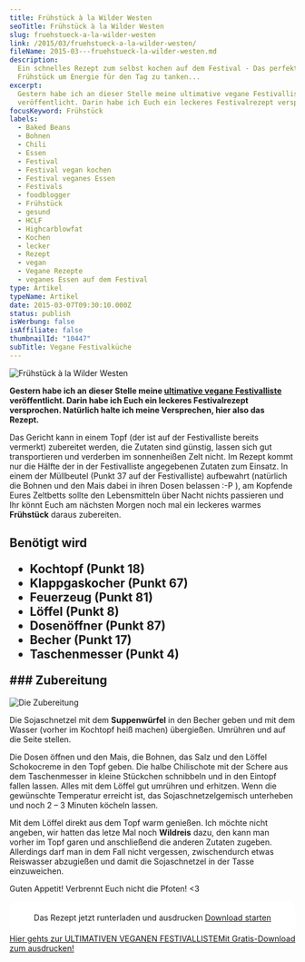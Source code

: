 ```yaml
---
title: Frühstück à la Wilder Westen
seoTitle: Frühstück à la Wilder Westen
slug: fruehstueck-a-la-wilder-westen
link: /2015/03/fruehstueck-a-la-wilder-westen/
fileName: 2015-03---fruehstueck-la-wilder-westen.md
description:
  Ein schnelles Rezept zum selbst kochen auf dem Festival - Das perfekte
  Frühstück um Energie für den Tag zu tanken...
excerpt:
  Gestern habe ich an dieser Stelle meine ultimative vegane Festivalliste
  veröffentlicht. Darin habe ich Euch ein leckeres Festivalrezept versprochen.
focusKeyword: Frühstück
labels:
  - Baked Beans
  - Bohnen
  - Chili
  - Essen
  - Festival
  - Festival vegan kochen
  - Festival veganes Essen
  - Festivals
  - foodblogger
  - Frühstück
  - gesund
  - HCLF
  - Highcarblowfat
  - Kochen
  - lecker
  - Rezept
  - vegan
  - Vegane Rezepte
  - veganes Essen auf dem Festival
type: Artikel
typeName: Artikel
date: 2015-03-07T09:30:10.000Z
status: publish
isWerbung: false
isAffiliate: false
thumbnailId: "10447"
subTitle: Vegane Festivalküche
---
```


![Frühstück à la Wilder Westen](http://cardamonchai.com/wp-content/uploads/2015/03/IMG_4095-640x640.jpg '<a href="https://www.flickr.com/photos/99929697@N07/sets" target="_blank" rel="noopener"> </a> Frühstück à la Wilder Westen')

<strong>Gestern habe ich an dieser Stelle meine
<a title="Die ultimative vegane Festivalliste" href="http://wp.me/p533wO-2GU">ultimative
vegane Festivalliste</a> veröffentlicht. Darin habe ich Euch ein leckeres
Festivalrezept versprochen. Natürlich halte ich meine Versprechen, hier also das
Rezept.</strong>

Das Gericht kann in einem Topf (der ist auf der Festivalliste bereits vermerkt)
zubereitet werden, die Zutaten sind günstig, lassen sich gut transportieren und
verderben im sonnenheißen Zelt nicht. Im Rezept kommt nur die Hälfte der in der
Festivalliste angegebenen Zutaten zum Einsatz. In einem der Müllbeutel (Punkt 37
auf der Festivalliste) aufbewahrt (natürlich die Bohnen und den Mais dabei in
ihren Dosen belassen :-P ), am Kopfende Eures Zeltbetts sollte den Lebensmitteln
über Nacht nichts passieren und Ihr könnt Euch am nächsten Morgen noch mal ein
leckeres warmes <strong>Frühstück</strong> daraus zubereiten.

## Benötigt wird<ul><li>Kochtopf (Punkt 18)</li><li>Klappgaskocher (Punkt 67)</li><li>Feuerzeug (Punkt 81)</li><li>Löffel (Punkt 8)</li><li>Dosenöffner (Punkt 87)</li><li>Becher (Punkt 17)</li><li>Taschenmesser (Punkt 4)</li></ul>### Zubereitung

![Die Zubereitung](http://cardamonchai.com/wp-content/uploads/2015/03/IMG_4094-640x640.jpg '<a href="http://cardamonchai.com/wp-content/uploads/2015/03/IMG_4094.jpg"> </a> Die Zubereitung')

Die Sojaschnetzel mit dem <strong>Suppenwürfel</strong> in den Becher geben und
mit dem Wasser (vorher im Kochtopf heiß machen) übergießen. Umrühren und auf die
Seite stellen.

Die Dosen öffnen und den Mais, die Bohnen, das Salz und den Löffel Schokocreme
in den Topf geben. Die halbe Chilischote mit der Schere aus dem Taschenmesser in
kleine Stückchen schnibbeln und in den Eintopf fallen lassen. Alles mit dem
Löffel gut umrühren und erhitzen. Wenn die gewünschte Temperatur erreicht ist,
das Sojaschnetzelgemisch unterheben und noch 2 – 3 Minuten köcheln lassen.

Mit dem Löffel direkt aus dem Topf warm genießen. Ich möchte nicht angeben, wir
hatten das letze Mal noch <strong>Wildreis</strong> dazu, den kann man vorher im
Topf garen und anschließend die anderen Zutaten zugeben. Allerdings darf man in
dem Fall nicht vergessen, zwischendurch etwas Reiswasser abzugießen und damit
die Sojaschnetzel in der Tasse einzuweichen.

Guten Appetit! Verbrennt Euch nicht die Pfoten! &lt;3

<div style="clear: both; background: #fff; border-radius: 15px; padding: 20px; text-align: center;">Das Rezept jetzt runterladen und ausdrucken
<a href="http://cardamonchai.com/wp-content/uploads/2015/03/fruehstueck-a-la-wilder-westen.pdf" target="_blank" rel="noopener">Download starten</a></div><a class="banner banner-green" href="/2015/03/die-ultimative-vegane-festivalliste"><span class="head">Hier gehts zur ULTIMATIVEN VEGANEN FESTIVALLISTE</span><span class="text">Mit Gratis-Download zum ausdrucken!</span></a>
